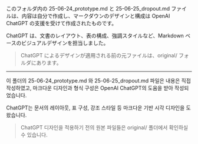 このフォルダ内の 25-06-24_prototype.md と 25-06-25_dropout.md ファイルは、内容は自分で作成し、マークダウンのデザインと構成は OpenAI ChatGPT の支援を受けて作成されたものです。

ChatGPT は、文書のレイアウト、表の構成、強調スタイルなど、Markdown ベースのビジュアルデザインを担当しました。

> ChatGPT によるデザインが適用される前の元ファイルは、original/ フォルダにあります。

---

이 폴더의 25-06-24_prototype.md 와 25-06-25_dropout.md 파일은 내용은 직접 작성하였고, 마크다운 디자인과 형식 구성은 OpenAI ChatGPT의 도움을 받아 작성되었습니다.

ChatGPT는 문서의 레이아웃, 표 구성, 강조 스타일 등 마크다운 기반 시각 디자인을 도왔습니다.

> ChatGPT 디자인을 적용하기 전의 원본 파일들은 original/ 폴더에서 확인하실 수 있습니다.